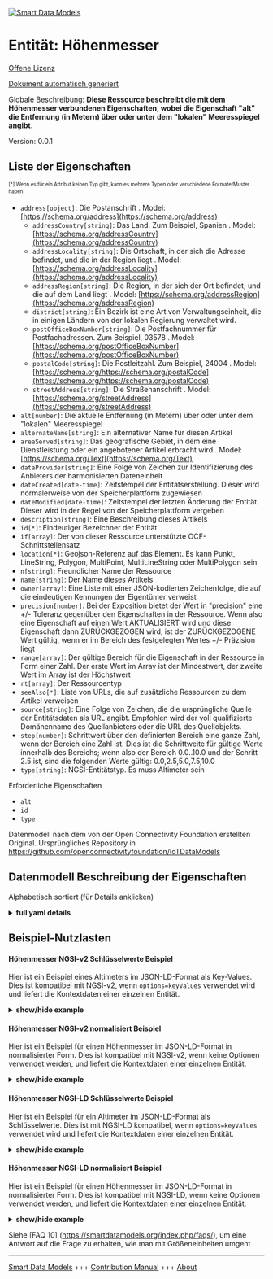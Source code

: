 <!-- 10-Header -->  
[![Smart Data Models](https://smartdatamodels.org/wp-content/uploads/2022/01/SmartDataModels_logo.png "Logo")](https://smartdatamodels.org)  
Entität: Höhenmesser  
====================<!-- /10-Header -->  
<!-- 15-License -->  
[Offene Lizenz](https://github.com/smart-data-models//dataModel.OCF/blob/master/Altimeter/LICENSE.md)  
[Dokument automatisch generiert](https://docs.google.com/presentation/d/e/2PACX-1vTs-Ng5dIAwkg91oTTUdt8ua7woBXhPnwavZ0FxgR8BsAI_Ek3C5q97Nd94HS8KhP-r_quD4H0fgyt3/pub?start=false&loop=false&delayms=3000#slide=id.gb715ace035_0_60)  
<!-- /15-License -->  
<!-- 20-Description -->  
Globale Beschreibung: **Diese Ressource beschreibt die mit dem Höhenmesser verbundenen Eigenschaften, wobei die Eigenschaft "alt" die Entfernung (in Metern) über oder unter dem "lokalen" Meeresspiegel angibt.**  
Version: 0.0.1  
<!-- /20-Description -->  
<!-- 30-PropertiesList -->  

## Liste der Eigenschaften  

<sup><sub>[*] Wenn es für ein Attribut keinen Typ gibt, kann es mehrere Typen oder verschiedene Formate/Muster haben</sub></sup>.  
- `address[object]`: Die Postanschrift  . Model: [https://schema.org/address](https://schema.org/address)	- `addressCountry[string]`: Das Land. Zum Beispiel, Spanien  . Model: [https://schema.org/addressCountry](https://schema.org/addressCountry)  
	- `addressLocality[string]`: Die Ortschaft, in der sich die Adresse befindet, und die in der Region liegt  . Model: [https://schema.org/addressLocality](https://schema.org/addressLocality)  
	- `addressRegion[string]`: Die Region, in der sich der Ort befindet, und die auf dem Land liegt  . Model: [https://schema.org/addressRegion](https://schema.org/addressRegion)  
	- `district[string]`: Ein Bezirk ist eine Art von Verwaltungseinheit, die in einigen Ländern von der lokalen Regierung verwaltet wird.    
	- `postOfficeBoxNumber[string]`: Die Postfachnummer für Postfachadressen. Zum Beispiel, 03578  . Model: [https://schema.org/postOfficeBoxNumber](https://schema.org/postOfficeBoxNumber)  
	- `postalCode[string]`: Die Postleitzahl. Zum Beispiel, 24004  . Model: [https://schema.org/https://schema.org/postalCode](https://schema.org/https://schema.org/postalCode)  
	- `streetAddress[string]`: Die Straßenanschrift  . Model: [https://schema.org/streetAddress](https://schema.org/streetAddress)  
- `alt[number]`: Die aktuelle Entfernung (in Metern) über oder unter dem "lokalen" Meeresspiegel  - `alternateName[string]`: Ein alternativer Name für diesen Artikel  - `areaServed[string]`: Das geografische Gebiet, in dem eine Dienstleistung oder ein angebotener Artikel erbracht wird  . Model: [https://schema.org/Text](https://schema.org/Text)- `dataProvider[string]`: Eine Folge von Zeichen zur Identifizierung des Anbieters der harmonisierten Dateneinheit  - `dateCreated[date-time]`: Zeitstempel der Entitätserstellung. Dieser wird normalerweise von der Speicherplattform zugewiesen  - `dateModified[date-time]`: Zeitstempel der letzten Änderung der Entität. Dieser wird in der Regel von der Speicherplattform vergeben  - `description[string]`: Eine Beschreibung dieses Artikels  - `id[*]`: Eindeutiger Bezeichner der Entität  - `if[array]`: Der von dieser Ressource unterstützte OCF-Schnittstellensatz  - `location[*]`: Geojson-Referenz auf das Element. Es kann Punkt, LineString, Polygon, MultiPoint, MultiLineString oder MultiPolygon sein  - `n[string]`: Freundlicher Name der Ressource  - `name[string]`: Der Name dieses Artikels  - `owner[array]`: Eine Liste mit einer JSON-kodierten Zeichenfolge, die auf die eindeutigen Kennungen der Eigentümer verweist  - `precision[number]`: Bei der Exposition bietet der Wert in "precision" eine +/- Toleranz gegenüber den Eigenschaften in der Ressource. Wenn also eine Eigenschaft auf einen Wert AKTUALISIERT wird und diese Eigenschaft dann ZURÜCKGEZOGEN wird, ist der ZURÜCKGEZOGENE Wert gültig, wenn er im Bereich des festgelegten Wertes +/- Präzision liegt  - `range[array]`: Der gültige Bereich für die Eigenschaft in der Ressource in Form einer Zahl. Der erste Wert im Array ist der Mindestwert, der zweite Wert im Array ist der Höchstwert  - `rt[array]`: Der Ressourcentyp  - `seeAlso[*]`: Liste von URLs, die auf zusätzliche Ressourcen zu dem Artikel verweisen  - `source[string]`: Eine Folge von Zeichen, die die ursprüngliche Quelle der Entitätsdaten als URL angibt. Empfohlen wird der voll qualifizierte Domänenname des Quellanbieters oder die URL des Quellobjekts.  - `step[number]`: Schrittwert über den definierten Bereich eine ganze Zahl, wenn der Bereich eine Zahl ist.  Dies ist die Schrittweite für gültige Werte innerhalb des Bereichs; wenn also der Bereich 0.0..10.0 und der Schritt 2.5 ist, sind die folgenden Werte gültig: 0.0,2.5,5.0,7.5,10.0  - `type[string]`: NGSI-Entitätstyp. Es muss Altimeter sein  <!-- /30-PropertiesList -->  
<!-- 35-RequiredProperties -->  
Erforderliche Eigenschaften  
- `alt`  - `id`  - `type`  <!-- /35-RequiredProperties -->  
<!-- 40-RequiredProperties -->  
Datenmodell nach dem von der Open Connectivity Foundation erstellten Original. Ursprüngliches Repository in https://github.com/openconnectivityfoundation/IoTDataModels  
<!-- /40-RequiredProperties -->  
<!-- 50-DataModelHeader -->  
## Datenmodell Beschreibung der Eigenschaften  
Alphabetisch sortiert (für Details anklicken)  
<!-- /50-DataModelHeader -->  
<!-- 60-ModelYaml -->  
<details><summary><strong>full yaml details</strong></summary>    
```yaml  
Altimeter:    
  description: This Resource describes the properties associated with altimeter.The Property 'alt' is the distance (metres) above or below 'local' sea-level.    
  properties:    
    address:    
      description: The mailing address    
      properties:    
        addressCountry:    
          description: 'The country. For example, Spain'    
          type: string    
          x-ngsi:    
            model: https://schema.org/addressCountry    
            type: Property    
        addressLocality:    
          description: 'The locality in which the street address is, and which is in the region'    
          type: string    
          x-ngsi:    
            model: https://schema.org/addressLocality    
            type: Property    
        addressRegion:    
          description: 'The region in which the locality is, and which is in the country'    
          type: string    
          x-ngsi:    
            model: https://schema.org/addressRegion    
            type: Property    
        district:    
          description: 'A district is a type of administrative division that, in some countries, is managed by the local government'    
          type: string    
          x-ngsi:    
            type: Property    
        postOfficeBoxNumber:    
          description: 'The post office box number for PO box addresses. For example, 03578'    
          type: string    
          x-ngsi:    
            model: https://schema.org/postOfficeBoxNumber    
            type: Property    
        postalCode:    
          description: 'The postal code. For example, 24004'    
          type: string    
          x-ngsi:    
            model: https://schema.org/https://schema.org/postalCode    
            type: Property    
        streetAddress:    
          description: The street address    
          type: string    
          x-ngsi:    
            model: https://schema.org/streetAddress    
            type: Property    
        streetNr:    
          description: Number identifying a specific property on a public street    
          type: string    
          x-ngsi:    
            type: Property    
      type: object    
      x-ngsi:    
        model: https://schema.org/address    
        type: Property    
    alt:    
      description: The current distance (metres) above or below 'local' sea-level    
      readOnly: true    
      type: number    
      x-ngsi:    
        type: Property    
    alternateName:    
      description: An alternative name for this item    
      type: string    
      x-ngsi:    
        type: Property    
    areaServed:    
      description: The geographic area where a service or offered item is provided    
      type: string    
      x-ngsi:    
        model: https://schema.org/Text    
        type: Property    
    dataProvider:    
      description: A sequence of characters identifying the provider of the harmonised data entity    
      type: string    
      x-ngsi:    
        type: Property    
    dateCreated:    
      description: Entity creation timestamp. This will usually be allocated by the storage platform    
      format: date-time    
      type: string    
      x-ngsi:    
        type: Property    
    dateModified:    
      description: Timestamp of the last modification of the entity. This will usually be allocated by the storage platform    
      format: date-time    
      type: string    
      x-ngsi:    
        type: Property    
    description:    
      description: A description of this item    
      type: string    
      x-ngsi:    
        type: Property    
    id:    
      anyOf:    
        - description: Identifier format of any NGSI entity    
          maxLength: 256    
          minLength: 1    
          pattern: ^[\w\-\.\{\}\$\+\*\[\]`|~^@!,:\\]+$    
          type: string    
          x-ngsi:    
            type: Property    
        - description: Identifier format of any NGSI entity    
          format: uri    
          type: string    
          x-ngsi:    
            type: Property    
      description: Unique identifier of the entity    
      x-ngsi:    
        type: Property    
    if:    
      description: The OCF Interface set supported by this Resource    
      items:    
        enum:    
          - oic.if.s    
          - oic.if.baseline    
        type: string    
      minItems: 2    
      readOnly: true    
      type: array    
      uniqueItems: true    
      x-ngsi:    
        type: Property    
    location:    
      description: 'Geojson reference to the item. It can be Point, LineString, Polygon, MultiPoint, MultiLineString or MultiPolygon'    
      oneOf:    
        - description: Geojson reference to the item. Point    
          properties:    
            bbox:    
              items:    
                type: number    
              minItems: 4    
              type: array    
            coordinates:    
              items:    
                type: number    
              minItems: 2    
              type: array    
            type:    
              enum:    
                - Point    
              type: string    
          required:    
            - type    
            - coordinates    
          title: GeoJSON Point    
          type: object    
          x-ngsi:    
            type: GeoProperty    
        - description: Geojson reference to the item. LineString    
          properties:    
            bbox:    
              items:    
                type: number    
              minItems: 4    
              type: array    
            coordinates:    
              items:    
                items:    
                  type: number    
                minItems: 2    
                type: array    
              minItems: 2    
              type: array    
            type:    
              enum:    
                - LineString    
              type: string    
          required:    
            - type    
            - coordinates    
          title: GeoJSON LineString    
          type: object    
          x-ngsi:    
            type: GeoProperty    
        - description: Geojson reference to the item. Polygon    
          properties:    
            bbox:    
              items:    
                type: number    
              minItems: 4    
              type: array    
            coordinates:    
              items:    
                items:    
                  items:    
                    type: number    
                  minItems: 2    
                  type: array    
                minItems: 4    
                type: array    
              type: array    
            type:    
              enum:    
                - Polygon    
              type: string    
          required:    
            - type    
            - coordinates    
          title: GeoJSON Polygon    
          type: object    
          x-ngsi:    
            type: GeoProperty    
        - description: Geojson reference to the item. MultiPoint    
          properties:    
            bbox:    
              items:    
                type: number    
              minItems: 4    
              type: array    
            coordinates:    
              items:    
                items:    
                  type: number    
                minItems: 2    
                type: array    
              type: array    
            type:    
              enum:    
                - MultiPoint    
              type: string    
          required:    
            - type    
            - coordinates    
          title: GeoJSON MultiPoint    
          type: object    
          x-ngsi:    
            type: GeoProperty    
        - description: Geojson reference to the item. MultiLineString    
          properties:    
            bbox:    
              items:    
                type: number    
              minItems: 4    
              type: array    
            coordinates:    
              items:    
                items:    
                  items:    
                    type: number    
                  minItems: 2    
                  type: array    
                minItems: 2    
                type: array    
              type: array    
            type:    
              enum:    
                - MultiLineString    
              type: string    
          required:    
            - type    
            - coordinates    
          title: GeoJSON MultiLineString    
          type: object    
          x-ngsi:    
            type: GeoProperty    
        - description: Geojson reference to the item. MultiLineString    
          properties:    
            bbox:    
              items:    
                type: number    
              minItems: 4    
              type: array    
            coordinates:    
              items:    
                items:    
                  items:    
                    items:    
                      type: number    
                    minItems: 2    
                    type: array    
                  minItems: 4    
                  type: array    
                type: array    
              type: array    
            type:    
              enum:    
                - MultiPolygon    
              type: string    
          required:    
            - type    
            - coordinates    
          title: GeoJSON MultiPolygon    
          type: object    
          x-ngsi:    
            type: GeoProperty    
      x-ngsi:    
        type: GeoProperty    
    n:    
      description: Friendly name of the Resource    
      maxLength: 64    
      readOnly: true    
      type: string    
      x-ngsi:    
        type: Property    
    name:    
      description: The name of this item    
      type: string    
      x-ngsi:    
        type: Property    
    owner:    
      description: A List containing a JSON encoded sequence of characters referencing the unique Ids of the owner(s)    
      items:    
        anyOf:    
          - description: Identifier format of any NGSI entity    
            maxLength: 256    
            minLength: 1    
            pattern: ^[\w\-\.\{\}\$\+\*\[\]`|~^@!,:\\]+$    
            type: string    
            x-ngsi:    
              type: Property    
          - description: Identifier format of any NGSI entity    
            format: uri    
            type: string    
            x-ngsi:    
              type: Property    
        description: Unique identifier of the entity    
        x-ngsi:    
          type: Property    
      type: array    
      x-ngsi:    
        type: Property    
    precision:    
      description: 'When exposed the value in ''precision'' provides a +/- tolerance against the Properties in the Resource. Thus if a Property is UPDATED to a value and that Property then RETRIEVED, the RETRIEVED value is valid if in the range of the set value +/- precision'    
      readOnly: true    
      type: number    
      x-ngsi:    
        type: Property    
    range:    
      description: 'The valid range for the Property in the Resource as a number. The first value in the array is the minimum value, the second value in the array is the maximum value'    
      items:    
        type: number    
      maxItems: 2    
      minItems: 2    
      readOnly: true    
      type: array    
      x-ngsi:    
        type: Property    
    rt:    
      description: The Resource Type    
      items:    
        enum:    
          - oic.r.altimeter    
        maxLength: 64    
        type: string    
      minItems: 1    
      readOnly: true    
      type: array    
      uniqueItems: true    
      x-ngsi:    
        type: Property    
    seeAlso:    
      description: list of uri pointing to additional resources about the item    
      oneOf:    
        - items:    
            format: uri    
            type: string    
          minItems: 1    
          type: array    
        - format: uri    
          type: string    
      x-ngsi:    
        type: Property    
    source:    
      description: 'A sequence of characters giving the original source of the entity data as a URL. Recommended to be the fully qualified domain name of the source provider, or the URL to the source object'    
      type: string    
      x-ngsi:    
        type: Property    
    step:    
      description: 'Step value across the defined range an integer when the range is a number.  This is the increment for valid values across the range; so if range is 0.0..10.0 and step is 2.5 then valid values are 0.0,2.5,5.0,7.5,10.0'    
      readOnly: true    
      type: number    
      x-ngsi:    
        type: Property    
    type:    
      description: NGSI entity type. It has to be Altimeter    
      enum:    
        - Altimeter    
      type: string    
      x-ngsi:    
        type: Property    
  required:    
    - alt    
    - id    
    - type    
  type: object    
  x-derived-from: https://raw.githubusercontent.com/openconnectivityfoundation/IoTDataModels/master/AltimeterResURI.swagger.json    
  x-disclaimer: 'Redistribution and use in source and binary forms, with or without modification, are permitted  provided that the license conditions are met. Copyleft (c) 2022 Contributors to Smart Data Models Program'    
  x-license-url: https://github.com/smart-data-models/dataModel.OCF/blob/master/Altimeter/LICENSE.md    
  x-model-schema: https://smart-data-models.github.io/dataModel.OCF/Altimeter/schema.json    
  x-model-tags: OCF    
  x-version: 0.0.1    
```  
</details>    
<!-- /60-ModelYaml -->  
<!-- 70-MiddleNotes -->  
<!-- /70-MiddleNotes -->  
<!-- 80-Examples -->  
## Beispiel-Nutzlasten  
#### Höhenmesser NGSI-v2 Schlüsselwerte Beispiel  
Hier ist ein Beispiel eines Altimeters im JSON-LD-Format als Key-Values. Dies ist kompatibel mit NGSI-v2, wenn `options=keyValues` verwendet wird und liefert die Kontextdaten einer einzelnen Entität.  
<details><summary><strong>show/hide example</strong></summary>    
```json  
{  
  "id": "urn:ngsi-ld:Altimeter:id:YYBR:30368709",  
  "dateCreated": "1986-03-01T02:40:38Z",  
  "dateModified": "2001-12-01T21:24:11Z",  
  "source": "Itself almost analysis wide foot friend. Stage especially series long word animal. Eat generation draw clearly relate.",  
  "name": "Whose else interest into hit. Cost reveal technology recognize. Sport concern north agreement success.",  
  "alternateName": "At itself art open news commercial technology. Color set floor develop care begin. Anyone generation price. College he soon whether his child democratic.",  
  "description": "Cut laugh western after. Senior hit look possible. Thought stop hand behind.",  
  "dataProvider": "Mouth space ball bad. Receive father gas industry.",  
  "owner": [  
    "urn:ngsi-ld:Altimeter:items:LSEB:86391437",  
    "urn:ngsi-ld:Altimeter:items:PZHR:42287265"  
  ],  
  "seeAlso": [  
    "urn:ngsi-ld:Altimeter:items:QQGX:27750120",  
    "urn:ngsi-ld:Altimeter:items:UDQN:45142445"  
  ],  
  "location": {  
    "type": "Point",  
    "coordinates": [  
      19.3085445,  
      142.76353  
    ]  
  },  
  "address": {  
    "streetAddress": "Today find there pull feeling garden. Nothing to manager watch. Accept two step value.",  
    "addressLocality": "Base control beat cause national at out. Beautiful put increase less than its young. Charge role sit social help to even.",  
    "addressRegion": "Example somebody through speech. Fund international use fly song live. Film road site all suffer necessary up.",  
    "addressCountry": "Quickly at something true help. Program when keep reason boy main.",  
    "postalCode": "Mouth order from degree later view. Suffer senior although modern wind be growth. Rate operation appear ten ability.",  
    "postOfficeBoxNumber": "Quality question since for away young. Summer little nature plant store less figure. Bring response resource discover finish staff."  
  },  
  "areaServed": "Up easy miss treatment society might black approach. Gas public item choose church.",  
  "rt": [  
    "oic.r.altimeter",  
    "oic.r.altimeter"  
  ],  
  "alt": {  
    "type": "Property",  
    "value": 956.8  
  },  
  "n": "Suddenly bank assume north often tell. Beat night contain fast fight game wish. We option know institution especially.",  
  "precision": {  
    "type": "Property",  
    "value": 446.9  
  },  
  "range": [  
    219.9,  
    173.9  
  ],  
  "step": {  
    "type": "Property",  
    "value": 62.6  
  },  
  "if": [  
    "oic.if.baseline",  
    "oic.if.baseline"  
  ],  
  "type": "Altimeter"  
}  
```  
</details>  
#### Höhenmesser NGSI-v2 normalisiert Beispiel  
Hier ist ein Beispiel für einen Höhenmesser im JSON-LD-Format in normalisierter Form. Dies ist kompatibel mit NGSI-v2, wenn keine Optionen verwendet werden, und liefert die Kontextdaten einer einzelnen Entität.  
<details><summary><strong>show/hide example</strong></summary>    
```json  
{  
  "id": {  
    "type": "string",  
    "value": "urn:ngsi-ld:Altimeter:id:YYBR:30368709"  
  },  
  "dateCreated": {  
    "format": "date-time",  
    "type": "string",  
    "value": "1986-03-01T02:40:38Z"  
  },  
  "dateModified": {  
    "format": "date-time",  
    "type": "string",  
    "value": "2001-12-01T21:24:11Z"  
  },  
  "source": {  
    "type": "string",  
    "value": "Itself almost analysis wide foot friend. Stage especially series long word animal. Eat generation draw clearly relate."  
  },  
  "name": {  
    "type": "string",  
    "value": "Whose else interest into hit. Cost reveal technology recognize. Sport concern north agreement success."  
  },  
  "alternateName": {  
    "type": "string",  
    "value": "At itself art open news commercial technology. Color set floor develop care begin. Anyone generation price. College he soon whether his child democratic."  
  },  
  "description": {  
    "type": "string",  
    "value": "Cut laugh western after. Senior hit look possible. Thought stop hand behind."  
  },  
  "dataProvider": {  
    "type": "string",  
    "value": "Mouth space ball bad. Receive father gas industry."  
  },  
  "owner": {  
    "type": "array",  
    "value": [  
      "urn:ngsi-ld:Altimeter:items:LSEB:86391437",  
      "urn:ngsi-ld:Altimeter:items:PZHR:42287265"  
    ]  
  },  
  "seeAlso": {  
    "type": "array",  
    "value": [  
      "urn:ngsi-ld:Altimeter:items:QQGX:27750120",  
      "urn:ngsi-ld:Altimeter:items:UDQN:45142445"  
    ]  
  },  
  "location": {  
    "type": "object",  
    "value": {  
      "type": "Point",  
      "coordinates": [  
        19.3085445,  
        142.76353  
      ]  
    }  
  },  
  "address": {  
    "type": "object",  
    "value": {  
      "streetAddress": "Today find there pull feeling garden. Nothing to manager watch. Accept two step value.",  
      "addressLocality": "Base control beat cause national at out. Beautiful put increase less than its young. Charge role sit social help to even.",  
      "addressRegion": "Example somebody through speech. Fund international use fly song live. Film road site all suffer necessary up.",  
      "addressCountry": "Quickly at something true help. Program when keep reason boy main.",  
      "postalCode": "Mouth order from degree later view. Suffer senior although modern wind be growth. Rate operation appear ten ability.",  
      "postOfficeBoxNumber": "Quality question since for away young. Summer little nature plant store less figure. Bring response resource discover finish staff."  
    }  
  },  
  "areaServed": {  
    "type": "string",  
    "value": "Up easy miss treatment society might black approach. Gas public item choose church."  
  },  
  "rt": {  
    "type": "array",  
    "value": [  
      "oic.r.altimeter",  
      "oic.r.altimeter"  
    ]  
  },  
  "alt": {  
    "type": "object",  
    "value": {  
      "type": "Property",  
      "value": 956.8  
    }  
  },  
  "n": {  
    "type": "string",  
    "value": "Suddenly bank assume north often tell. Beat night contain fast fight game wish. We option know institution especially."  
  },  
  "precision": {  
    "type": "object",  
    "value": {  
      "type": "Property",  
      "value": 446.9  
    }  
  },  
  "range": {  
    "type": "array",  
    "value": [  
      219.9,  
      173.9  
    ]  
  },  
  "step": {  
    "type": "object",  
    "value": {  
      "type": "Property",  
      "value": 62.6  
    }  
  },  
  "if": {  
    "type": "array",  
    "value": [  
      "oic.if.baseline",  
      "oic.if.baseline"  
    ]  
  },  
  "type": {  
    "type": "string",  
    "value": "Altimeter"  
  }  
}  
```  
</details>  
#### Höhenmesser NGSI-LD Schlüsselwerte Beispiel  
Hier ist ein Beispiel für ein Altimeter im JSON-LD-Format als Schlüsselwerte. Dies ist mit NGSI-LD kompatibel, wenn `options=keyValues` verwendet wird und liefert die Kontextdaten einer einzelnen Entität.  
<details><summary><strong>show/hide example</strong></summary>    
```json  
{  
    "id": "urn:ngsi-ld:Altimeter:id:YYBR:30368709",  
    "dateCreated": "1986-03-01T02:40:38Z",  
    "dateModified": "2001-12-01T21:24:11Z",  
    "source": "Itself almost analysis wide foot friend. Stage especially series long word animal. Eat generation draw clearly relate.",  
    "name": "Whose else interest into hit. Cost reveal technology recognize. Sport concern north agreement success.",  
    "alternateName": "At itself art open news commercial technology. Color set floor develop care begin. Anyone generation price. College he soon whether his child democratic.",  
    "description": "Cut laugh western after. Senior hit look possible. Thought stop hand behind.",  
    "dataProvider": "Mouth space ball bad. Receive father gas industry.",  
    "owner": [  
        "urn:ngsi-ld:Altimeter:items:LSEB:86391437",  
        "urn:ngsi-ld:Altimeter:items:PZHR:42287265"  
    ],  
    "seeAlso": [  
        "urn:ngsi-ld:Altimeter:items:QQGX:27750120",  
        "urn:ngsi-ld:Altimeter:items:UDQN:45142445"  
    ],  
    "location": {  
        "type": "Point",  
        "coordinates": [  
            19.3085445,  
            142.76353  
        ]  
    },  
    "address": {  
        "streetAddress": "Today find there pull feeling garden. Nothing to manager watch. Accept two step value.",  
        "addressLocality": "Base control beat cause national at out. Beautiful put increase less than its young. Charge role sit social help to even.",  
        "addressRegion": "Example somebody through speech. Fund international use fly song live. Film road site all suffer necessary up.",  
        "addressCountry": "Quickly at something true help. Program when keep reason boy main.",  
        "postalCode": "Mouth order from degree later view. Suffer senior although modern wind be growth. Rate operation appear ten ability.",  
        "postOfficeBoxNumber": "Quality question since for away young. Summer little nature plant store less figure. Bring response resource discover finish staff."  
    },  
    "areaServed": "Up easy miss treatment society might black approach. Gas public item choose church.",  
    "rt": [  
        "oic.r.altimeter",  
        "oic.r.altimeter"  
    ],  
    "alt": {  
        "type": "Property",  
        "value": 956.8  
    },  
    "n": "Suddenly bank assume north often tell. Beat night contain fast fight game wish. We option know institution especially.",  
    "precision": {  
        "type": "Property",  
        "value": 446.9  
    },  
    "range": [  
        219.9,  
        173.9  
    ],  
    "step": {  
        "type": "Property",  
        "value": 62.6  
    },  
    "if": [  
        "oic.if.baseline",  
        "oic.if.baseline"  
    ],  
    "type": "Altimeter",  
    "@context": [  
        "https://smartdatamodels.org/context.jsonld",  
        "https://raw.githubusercontent.com/smart-data-models/dataModel.OCF/master/context.jsonld"  
    ]  
}  
```  
</details>  
#### Höhenmesser NGSI-LD normalisiert Beispiel  
Hier ist ein Beispiel für einen Höhenmesser im JSON-LD-Format in normalisierter Form. Dies ist kompatibel mit NGSI-LD, wenn keine Optionen verwendet werden, und liefert die Kontextdaten einer einzelnen Entität.  
<details><summary><strong>show/hide example</strong></summary>    
```json  
{  
    "id": "urn:ngsi-ld:Altimeter:id:XXJS:08120957",  
    "dateCreated": {  
        "type": "Property",  
        "value": {  
            "@type": "DateTime",  
            "@value": "1975-04-10T00:13:53Z"  
        }  
    },  
    "dateModified": {  
        "type": "Property",  
        "value": {  
            "@type": "DateTime",  
            "@value": "1986-06-13T16:36:25Z"  
        }  
    },  
    "source": {  
        "type": "Property",  
        "value": "Rock ask look run. Her share majority within provide. Cold simple area."  
    },  
    "name": {  
        "type": "Property",  
        "value": "Follow level single maintain north letter. Another tough can off. Town hundred help traditional feeling rock cell."  
    },  
    "alternateName": {  
        "type": "Property",  
        "value": "Big wide plant assume team put never."  
    },  
    "description": {  
        "type": "Property",  
        "value": "Town position skin record mind. Positive source exactly team edge. Either child a study everyone process."  
    },  
    "dataProvider": {  
        "type": "Property",  
        "value": "Within six ok sit edge marriage could. Yard international it feeling between itself sure. End answer fill tough human."  
    },  
    "owner": {  
        "type": "Property",  
        "value": [  
            "urn:ngsi-ld:Altimeter:items:CPCX:44604650",  
            "urn:ngsi-ld:Altimeter:items:FUHL:47481286"  
        ]  
    },  
    "seeAlso": {  
        "type": "Property",  
        "value": [  
            "urn:ngsi-ld:Altimeter:items:KSOB:49084055"  
        ]  
    },  
    "location": {  
        "type": "Property",  
        "value": {  
            "type": "Point",  
            "coordinates": [  
                71.048026,  
                94.574079  
            ]  
        }  
    },  
    "address": {  
        "type": "Property",  
        "value": {  
            "streetAddress": "Not pay art. Manager hope dinner style yes difference model know.",  
            "addressLocality": "Become man Democrat argue best. Seven thank space understand manage writer.",  
            "addressRegion": "Hand serious live important when. Tough shoulder entire most. Nature note smile open.",  
            "addressCountry": "Program amount company would. Letter tell full despite.",  
            "postalCode": "Movie write government although and very sometimes. Hand address hold him every walk south cultural. Hotel second describe include party tax different.",  
            "postOfficeBoxNumber": "Life fast television economic. Hope rule or could toward. Get yes here even floor nor."  
        }  
    },  
    "areaServed": {  
        "type": "Property",  
        "value": "Half two stock low. Back management successful almost cold building democratic."  
    },  
    "rt": {  
        "type": "Property",  
        "value": [  
            "oic.r.altimeter"  
        ]  
    },  
    "alt": {  
        "type": "Property",  
        "value": 916.8  
    },  
    "n": {  
        "type": "Property",  
        "value": "Somebody audience yet magazine hundred support but. Move building public part court price."  
    },  
    "precision": {  
        "type": "Property",  
        "value": 171.6  
    },  
    "range": {  
        "type": "Property",  
        "value": [  
            593.9,  
            778.3  
        ]  
    },  
    "step": {  
        "type": "Property",  
        "value": 276.9  
    },  
    "if": {  
        "type": "Property",  
        "value": [  
            "oic.if.baseline",  
            "oic.if.baseline"  
        ]  
    },  
    "type": "Altimeter",  
    "@context": [  
        "https://smartdatamodels.org/context.jsonld",  
        "https://raw.githubusercontent.com/smart-data-models/dataModel.OCF/master/context.jsonld"  
    ]  
}  
```  
</details><!-- /80-Examples -->  
<!-- 90-FooterNotes -->  
<!-- /90-FooterNotes -->  
<!-- 95-Units -->  
Siehe [FAQ 10] (https://smartdatamodels.org/index.php/faqs/), um eine Antwort auf die Frage zu erhalten, wie man mit Größeneinheiten umgeht  
<!-- /95-Units -->  
<!-- 97-LastFooter -->  
---  
[Smart Data Models](https://smartdatamodels.org) +++ [Contribution Manual](https://bit.ly/contribution_manual) +++ [About](https://bit.ly/Introduction_SDM)<!-- /97-LastFooter -->  
